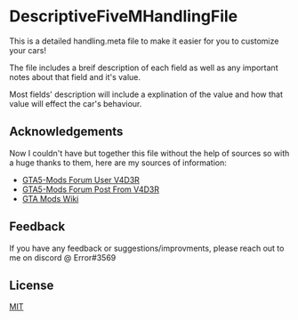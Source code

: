 
# DescriptiveFiveMHandlingFile

This is a detailed handling.meta file to make it easier for you to customize your cars!

The file includes a breif description of each field as well as any important notes about that field and it's value.

Most fields' description will include a explination of the value and how that value will effect the car's behaviour.


## Acknowledgements
Now I couldn't have but together this file without the help of sources so with a huge thanks to them, here are my sources of information:
 - [GTA5-Mods Forum User V4D3R](https://forums.gta5-mods.com/user/v4d3r)
 - [GTA5-Mods Forum Post From V4D3R](https://forums.gta5-mods.com/topic/3842/tutorial-handling-meta)
 - [GTA Mods Wiki](https://gtamods.com/wiki/Handling.meta)


## Feedback

If you have any feedback or suggestions/improvments, please reach out to me on discord @ Error#3569


## License

[MIT](https://choosealicense.com/licenses/mit/)

